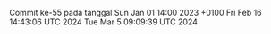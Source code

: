 Commit ke-55 pada tanggal Sun Jan 01 14:00 2023 +0100
Fri Feb 16 14:43:06 UTC 2024
Tue Mar  5 09:09:39 UTC 2024
